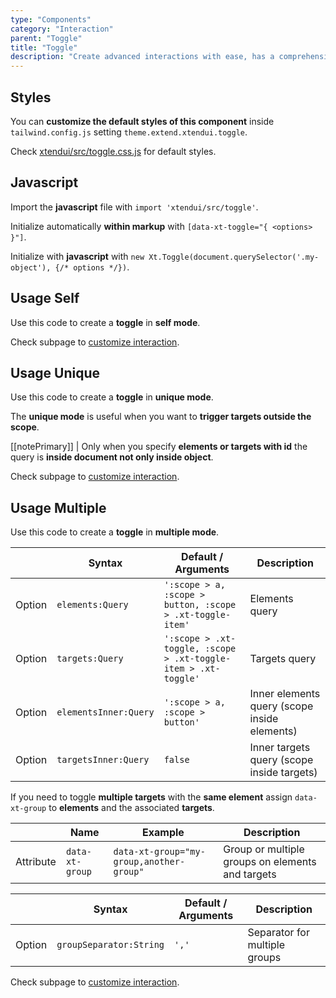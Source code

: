 ```yaml
---
type: "Components"
category: "Interaction"
parent: "Toggle"
title: "Toggle"
description: "Create advanced interactions with ease, has a comprehensive javascript api."
---
```


## Styles

You can **customize the default styles of this component** inside `tailwind.config.js` setting `theme.extend.xtendui.toggle`.

Check [xtendui/src/toggle.css.js](https://github.com/minimit/xtendui/blob/beta/src/toggle.css.js) for default styles.

## Javascript

Import the **javascript** file with `import 'xtendui/src/toggle'`.

Initialize automatically **within markup** with `[data-xt-toggle="{ <options> }"]`.

Initialize with **javascript** with `new Xt.Toggle(document.querySelector('.my-object'), {/* options */})`.

## Usage Self

Use this code to create a **toggle** in **self mode**.

<demo>
  <demoinline src="demos/components/toggle/usage-self">
  </demoinline>
</demo>

Check subpage to [customize interaction](/components/toggle/interaction).

## Usage Unique

Use this code to create a **toggle** in **unique mode**.

The **unique mode** is useful when you want to **trigger targets outside the scope**.

[[notePrimary]]
| Only when you specify **elements or targets with id** the query is **inside document not only inside object**.

<demo>
  <demoinline src="demos/components/toggle/usage-unique">
  </demoinline>
</demo>

Check subpage to [customize interaction](/components/toggle/interaction).

## Usage Multiple

Use this code to create a **toggle** in **multiple mode**.

<div class="xt-overflow-sub overflow-y-hidden overflow-x-scroll my-5 xt-my-auto w-full">

|                         | Syntax                                    | Default / Arguments                       | Description                   |
| ----------------------- | ----------------------------------------- | ----------------------------- | ----------------------------- |
| Option                  | `elements:Query`                          | `':scope > a, :scope > button, :scope > .xt-toggle-item'`        | Elements query            |
| Option                  | `targets:Query`                          | `':scope > .xt-toggle, :scope > .xt-toggle-item > .xt-toggle'`        | Targets query            |
| Option                  | `elementsInner:Query`                          | `':scope > a, :scope > button'`        | Inner elements query (scope inside elements)            |
| Option                  | `targetsInner:Query`                          | `false`        | Inner targets query (scope inside targets)     

</div>

<demo>
  <demoinline src="demos/components/toggle/usage-multiple">
  </demoinline>
</demo>

If you need to toggle **multiple targets** with the **same element** assign `data-xt-group` to **elements** and the associated **targets**.

<div class="xt-overflow-sub overflow-y-hidden overflow-x-scroll my-5 xt-my-auto w-full">

|                      | Name                          | Example                   | Description                   |
| ----------------------- | ---------------------------- | ----------------------------- | ----------------------------- |
| Attribute                  | `data-xt-group`       | `data-xt-group="my-group,another-group"`   |  Group or multiple groups on elements and targets            |

</div>

<div class="xt-overflow-sub overflow-y-hidden overflow-x-scroll my-5 xt-my-auto w-full">

|                         | Syntax                                    | Default / Arguments                       | Description                   |
| ----------------------- | ----------------------------------------- | ----------------------------- | ----------------------------- |
| Option                  | `groupSeparator:String`                          | `','`        | Separator for multiple groups |     

</div>

<demo>
  <demoinline src="demos/components/toggle/usage-multiple-group">
  </demoinline>
</demo>

Check subpage to [customize interaction](/components/toggle/interaction).

